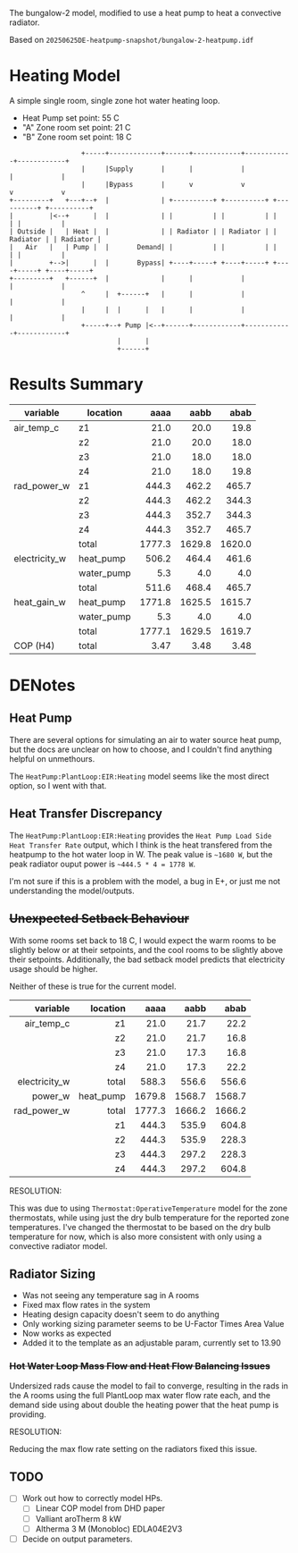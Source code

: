The bungalow-2 model, modified to use a heat pump to heat a convective radiator.

Based on `20250625DE-heatpump-snapshot/bungalow-2-heatpump.idf`

# Heating Model

A simple single room, single zone hot water heating loop.

- Heat Pump set point: 55 C
- "A" Zone room set point: 21 C
- "B" Zone room set point: 18 C

```
                  +-----+-------------+------+------------+------------+------------+
                  |     |Supply       |      |            |            |            |
                  |     |Bypass       |      v            v            v            v
+---------+   +---+--+  |             | +----------+ +----------+ +----------+ +----------+
|         |<--+      |  |             | |          | |          | |          | |          |
| Outside |   | Heat |  |             | | Radiator | | Radiator | | Radiator | | Radiator |
|   Air   |   | Pump |  |       Demand| |          | |          | |          | |          |
|         +-->|      |  |       Bypass| +----+-----+ +----+-----+ +----+-----+ +----+-----+
+---------+   +------+  |             |      |            |            |            | 
                  ^     |  +------+   |      |            |            |            |  
                  |     |  |      |   |      |            |            |            | 
                  +-----+--+ Pump |<--+------+------------+------------+------------+
                           |      |                 
                           +------+                 
```

# Results Summary

| variable      | location   | aaaa    | aabb    | abab    |
|---------------|------------|--------:|--------:|--------:|
| air_temp_c    | z1         |   21.0  |   20.0  |   19.8  |
|               | z2         |   21.0  |   20.0  |   18.0  |
|               | z3         |   21.0  |   18.0  |   18.0  |
|               | z4         |   21.0  |   18.0  |   19.8  |
| rad_power_w   | z1         |  444.3  |  462.2  |  465.7  |
|               | z2         |  444.3  |  462.2  |  344.3  |
|               | z3         |  444.3  |  352.7  |  344.3  |
|               | z4         |  444.3  |  352.7  |  465.7  |
|               | total      | 1777.3  | 1629.8  | 1620.0  |
| electricity_w | heat_pump  |  506.2  |  464.4  |  461.6  |
|               | water_pump |    5.3  |    4.0  |    4.0  |
|               | total      |  511.6  |  468.4  |  465.7  |
| heat_gain_w   | heat_pump  | 1771.8  | 1625.5  | 1615.7  |
|               | water_pump |    5.3  |    4.0  |    4.0  |
|               | total      | 1777.1  | 1629.5  | 1619.7  |
| COP (H4)      | total      |    3.47 |    3.48 |    3.48 |

# DENotes

## Heat Pump

There are several options for simulating an air to water source heat pump,
but the docs are unclear on how to choose, and I couldn't find anything helpful
on unmethours.

The `HeatPump:PlantLoop:EIR:Heating` model seems like the most direct option,
so I went with that.

## Heat Transfer Discrepancy

The `HeatPump:PlantLoop:EIR:Heating` provides the `Heat Pump Load Side Heat Transfer Rate` output, 
which I think is the heat transfered from the heatpump to the hot water loop in W.
The peak value is `~1680 W`, but the peak radiator ouput power is `~444.5 * 4 = 1778 W`.

I'm not sure if this is a problem with the model, a bug in E+,
or just me not understanding the model/outputs.


## ~~Unexpected Setback Behaviour~~

With some rooms set back to 18 C, I would expect the warm rooms
to be slightly below or at their setpoints, and the cool rooms
to be slightly above their setpoints.
Additionally, the bad setback model predicts that electricity usage
should be higher.

Neither of these is true for the current model.

| variable      | location   | aaaa   | aabb   | abab   |
|--------------:|-----------:|-------:|-------:|-------:|
| air_temp_c    | z1         |   21.0 |   21.7 |   22.2 |
|               | z2         |   21.0 |   21.7 |   16.8 |
|               | z3         |   21.0 |   17.3 |   16.8 |
|               | z4         |   21.0 |   17.3 |   22.2 |
| electricity_w | total      |  588.3 |  556.6 |  556.6 |
| power_w       | heat_pump  | 1679.8 | 1568.7 | 1568.7 |
| rad_power_w   | total      | 1777.3 | 1666.2 | 1666.2 |
|               | z1         |  444.3 |  535.9 |  604.8 |
|               | z2         |  444.3 |  535.9 |  228.3 |
|               | z3         |  444.3 |  297.2 |  228.3 |
|               | z4         |  444.3 |  297.2 |  604.8 |

RESOLUTION:

This was due to using `Thermostat:OperativeTemperature` model
for the zone thermostats, while using just the dry bulb temperature for
the reported zone temperatures.
I've changed the thermostat to be based on the dry bulb temperature for now,
which is also more consistent with only using a convective radiator model.

## Radiator Sizing

- Was not seeing any temperature sag in A rooms
- Fixed max flow rates in the system
- Heating design capacity doesn't seem to do anything
- Only working sizing parameter seems to be U-Factor Times Area Value
- Now works as expected
- Added it to the template as an adjustable param, currently set to 13.90

### ~~Hot Water Loop Mass Flow and Heat Flow Balancing Issues~~

Undersized rads cause the model to fail to converge, resulting in
the rads in the A rooms using the full PlantLoop max water flow rate each,
and the demand side using about double the heating power that the heat pump
is providing.

RESOLUTION:

Reducing the max flow rate setting on the radiators fixed this issue.

## TODO

- [ ] Work out how to correctly model HPs.
  - [ ] Linear COP model from DHD paper
  - [ ] Valliant aroTherm 8 kW
  - [ ] Altherma 3 M (Monobloc) EDLA04E2V3
- [ ] Decide on output parameters.
